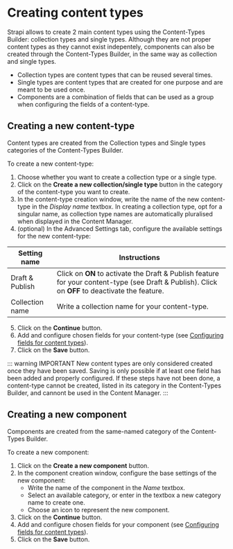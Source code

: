 # Creating content types

Strapi allows to create 2 main content types using the Content-Types Builder: collection types and single types. Although they are not proper content types as they cannot exist indepentely, components can also be created through the Content-Types Builder, in the same way as collection and single types.

- Collection types are content types that can be reused several times.
- Single types are content types that are created for one purpose and are meant to be used once.
- Components are a combination of fields that can be used as a group when configuring the fields of a content-type.

## Creating a new content-type

Content types are created from the Collection types and Single types categories of the Content-Types Builder.

To create a new content-type:

1. Choose whether you want to create a collection type or a single type.
2. Click on the **Create a new collection/single type** button in the category of the content-type you want to create.
3. In the content-type creation window, write the name of the new content-type in the *Display name* textbox. In creating a collection type, opt for a singular name, as collection type names are automatically pluralised when displayed in the Content Manager.
4. (optional) In the Advanced Settings tab, configure the available settings for the new content-type:

| Setting name    | Instructions                                                                                                                                     |
|-----------------|--------------------------------------------------------------------------------------------------------------------------------------------------|
| Draft & Publish | Click on **ON** to activate the Draft & Publish feature for your content-type (see Draft & Publish). Click on **OFF** to deactivate the feature. |
| Collection name | Write a collection name for your content-type.                                                                                                   |

5. Click on the **Continue** button.
6. Add and configure chosen fields for your content-type (see [Configuring fields for content types](/user-docs/latest/content-manager/configuring-fields-content-type)).
7. Click on the **Save** button.

::: warning IMPORTANT
New content types are only considered created once they have been saved. Saving is only possible if at least one field has been added and properly configured. If these steps have not been done, a content-type cannot be created, listed in its category in the Content-Types Builder, and cannont be used in the Content Manager.
:::

## Creating a new component

Components are created from the same-named category of the Content-Types Builder.

To create a new component:

1. Click on the **Create a new component** button.
2. In the component creation window, configure the base settings of the new component:
   - Write the name of the component in the *Name* textbox.
   - Select an available category, or enter in the textbox a new category name to create one.
   - Choose an icon to represent the new component.
3. Click on the **Continue** button.
4. Add and configure chosen fields for your component (see [Configuring fields for content types](/user-docs/latest/content-manager/configuring-fields-content-type)).
5. Click on the **Save** button.